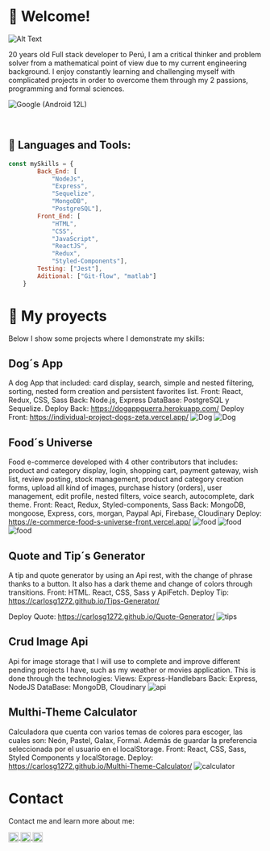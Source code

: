 # 👋 Welcome!


![Alt Text](https://thumbs.gfycat.com/AgileThoseGrizzlybear-size_restricted.gif)


<div>
20 years old Full stack developer to Perú, I am a critical thinker and problem solver from a mathematical point of view due to my current engineering background. I enjoy constantly learning and challenging myself with complicated projects in order to overcome them through my 2 passions, programming and formal sciences.
</div>


![Google (Android 12L)](https://images.emojiterra.com/google/noto-emoji/v2.034/128px/1f1f5-1f1ea.png)

&nbsp;&nbsp;

##  🧠 Languages and Tools:
```js
const mySkills = {
		Back_End: [
			"NodeJs", 
			"Express", 
			"Sequelize", 
			"MongoDB", 
			"PostgreSQL"], 
		Front_End: [
			"HTML", 
			"CSS", 
			"JavaScript", 
			"ReactJS", 
			"Redux", 
			"Styled-Components"],
		Testing: ["Jest"],
		Aditional: ["Git-flow", "matlab"]
	}
```


# 💼 My proyects

Below I show some projects where I demonstrate my skills: 
## Dog´s  App
A dog App that included: card display, search, simple and nested filtering, sorting, nested form creation and persistent favorites list.
Front:  React, Redux, CSS, Sass
Back: Node.js, Express 
DataBase: PostgreSQL y Sequelize.
Deploy Back: https://dogappguerra.herokuapp.com/
Deploy Front: https://individual-project-dogs-zeta.vercel.app/
![Dog](https://github.com/CarlosG1272/CarlosG1272/blob/main/assets/Main/Dog1.png)
![Dog](https://github.com/CarlosG1272/CarlosG1272/blob/main/assets/Main/Dog2.png)
## Food´s Universe 
Food e-commerce developed with 4 other contributors that includes: product and category display, login, shopping cart, payment gateway, wish list, review posting, stock management, product and category creation forms, upload all kind of images, purchase history (orders), user management, edit profile, nested filters, voice search, autocomplete, dark theme.
Front: React, Redux, Styled-components, Sass
Back: MongoDB, mongoose, Express, cors, morgan, Paypal Api, Firebase, Cloudinary
Deploy: https://e-commerce-food-s-universe-front.vercel.app/
![food](https://github.com/CarlosG1272/CarlosG1272/blob/main/assets/Main/Food1.png)
![food](https://github.com/CarlosG1272/CarlosG1272/blob/main/assets/Main/Food2.png)
![food](https://github.com/CarlosG1272/CarlosG1272/blob/main/assets/Main/Food3.png)
## Quote and Tip´s Generator
A tip and quote generator by using an Api rest, with the change of phrase thanks to a button. It also has a dark theme and change of colors through transitions.
Front: HTML. React, CSS, Sass y ApiFetch.
Deploy Tip: https://carlosg1272.github.io/Tips-Generator/

Deploy Quote: https://carlosg1272.github.io/Quote-Generator/
![tips](https://github.com/CarlosG1272/CarlosG1272/blob/main/assets/Main/quote.png)
## Crud Image Api 
Api for image storage that I will use to complete and improve different pending projects I have, such as my weather or movies application. 
This is done through the technologies: 
Views: Express-Handlebars
Back: Express, NodeJS
DataBase: MongoDB, Cloudinary
![api](https://github.com/CarlosG1272/CarlosG1272/blob/main/assets/Main/CrudApi.png)
## Multhi-Theme Calculator
Calculadora que cuenta con varios temas de colores para escoger, las cuales son: Neón, Pastel, Galax, Formal. Además de guardar la preferencia seleccionada por el usuario en el localStorage.
Front: React, CSS, Sass, Styled Components y localStorage.
Deploy: https://carlosg1272.github.io/Multhi-Theme-Calculator/
![calculator](https://github.com/CarlosG1272/CarlosG1272/blob/main/assets/Main/calculator.png)
# Contact
Contact me and learn more about me: 
<p>
    <a href="https://www.linkedin.com/in/carlos-guerra-9510a9241/">
      <img align="center" src="https://cdn.jsdelivr.net/npm/simple-icons@3.0.1/icons/linkedin.svg" height="20" width="20" />
    </a>
    <a href="https://github.com/CarlosG1272">
      <img align="center" src="https://cdn.jsdelivr.net/npm/simple-icons@3.0.1/icons/github.svg" height="20" width="20" />
    </a>
    <a href="https://www.facebook.com/profile.php?id=100081600548515">
      <img align="center" src="https://cdn.jsdelivr.net/npm/simple-icons@3.0.1/icons/facebook.svg" height="20" width="20" />
    </a>
<p/>
